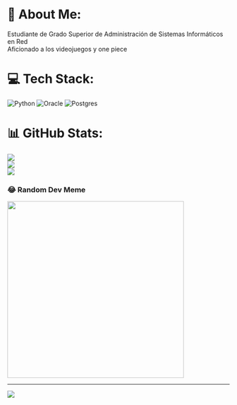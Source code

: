 # 💫 About Me:
Estudiante de Grado Superior de Administración de Sistemas Informáticos en Red<br>Aficionado a los videojuegos y one piece


# 💻 Tech Stack:
![Python](https://img.shields.io/badge/python-3670A0?style=for-the-badge&logo=python&logoColor=ffdd54) ![Oracle](https://img.shields.io/badge/Oracle-F80000?style=for-the-badge&logo=oracle&logoColor=white) ![Postgres](https://img.shields.io/badge/postgres-%23316192.svg?style=for-the-badge&logo=postgresql&logoColor=white)
# 📊 GitHub Stats:
![](https://github-readme-stats.vercel.app/api?username=JuanantPineda&theme=merko&hide_border=false&include_all_commits=false&count_private=false)<br/>
![](https://github-readme-streak-stats.herokuapp.com/?user=JuanantPineda&theme=merko&hide_border=false)<br/>
![](https://github-readme-stats.vercel.app/api/top-langs/?username=JuanantPineda&theme=merko&hide_border=false&include_all_commits=false&count_private=false&layout=compact)

### 😂 Random Dev Meme
<img src='https://randommeme-five.vercel.app/' style="height: 400px;"/>

---
[![](https://visitcount.itsvg.in/api?id=JuanantPineda&icon=0&color=7)](https://visitcount.itsvg.in)

<!-- Proudly created with GPRM ( https://gprm.itsvg.in ) -->